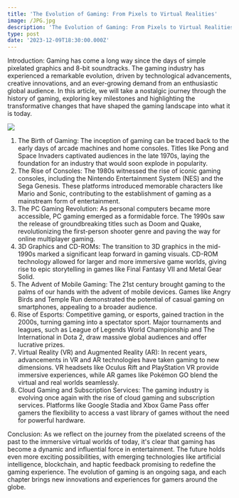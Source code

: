 ```yaml
---
title: 'The Evolution of Gaming: From Pixels to Virtual Realities'
image: /JPG.jpg
description: 'The Evolution of Gaming: From Pixels to Virtual Realities'
type: post
date: '2023-12-09T18:30:00.000Z'
---
```


Introduction:
Gaming has come a long way since the days of simple pixelated graphics and 8-bit soundtracks. The gaming industry has experienced a remarkable evolution, driven by technological advancements, creative innovations, and an ever-growing demand from an enthusiastic global audience. In this article, we will take a nostalgic journey through the history of gaming, exploring key milestones and highlighting the transformative changes that have shaped the gaming landscape into what it is today.

![](/JPG.jpg)

1. The Birth of Gaming:
   The inception of gaming can be traced back to the early days of arcade machines and home consoles. Titles like Pong and Space Invaders captivated audiences in the late 1970s, laying the foundation for an industry that would soon explode in popularity.
2. The Rise of Consoles:
   The 1980s witnessed the rise of iconic gaming consoles, including the Nintendo Entertainment System (NES) and the Sega Genesis. These platforms introduced memorable characters like Mario and Sonic, contributing to the establishment of gaming as a mainstream form of entertainment.
3. The PC Gaming Revolution:
   As personal computers became more accessible, PC gaming emerged as a formidable force. The 1990s saw the release of groundbreaking titles such as Doom and Quake, revolutionizing the first-person shooter genre and paving the way for online multiplayer gaming.
4. 3D Graphics and CD-ROMs:
   The transition to 3D graphics in the mid-1990s marked a significant leap forward in gaming visuals. CD-ROM technology allowed for larger and more immersive game worlds, giving rise to epic storytelling in games like Final Fantasy VII and Metal Gear Solid.
5. The Advent of Mobile Gaming:
   The 21st century brought gaming to the palms of our hands with the advent of mobile devices. Games like Angry Birds and Temple Run demonstrated the potential of casual gaming on smartphones, appealing to a broader audience.
6. Rise of Esports:
   Competitive gaming, or esports, gained traction in the 2000s, turning gaming into a spectator sport. Major tournaments and leagues, such as League of Legends World Championship and The International in Dota 2, draw massive global audiences and offer lucrative prizes.
7. Virtual Reality (VR) and Augmented Reality (AR):
   In recent years, advancements in VR and AR technologies have taken gaming to new dimensions. VR headsets like Oculus Rift and PlayStation VR provide immersive experiences, while AR games like Pokémon GO blend the virtual and real worlds seamlessly.
8. Cloud Gaming and Subscription Services:
   The gaming industry is evolving once again with the rise of cloud gaming and subscription services. Platforms like Google Stadia and Xbox Game Pass offer gamers the flexibility to access a vast library of games without the need for powerful hardware.

Conclusion:
As we reflect on the journey from the pixelated screens of the past to the immersive virtual worlds of today, it's clear that gaming has become a dynamic and influential force in entertainment. The future holds even more exciting possibilities, with emerging technologies like artificial intelligence, blockchain, and haptic feedback promising to redefine the gaming experience. The evolution of gaming is an ongoing saga, and each chapter brings new innovations and experiences for gamers around the globe.



